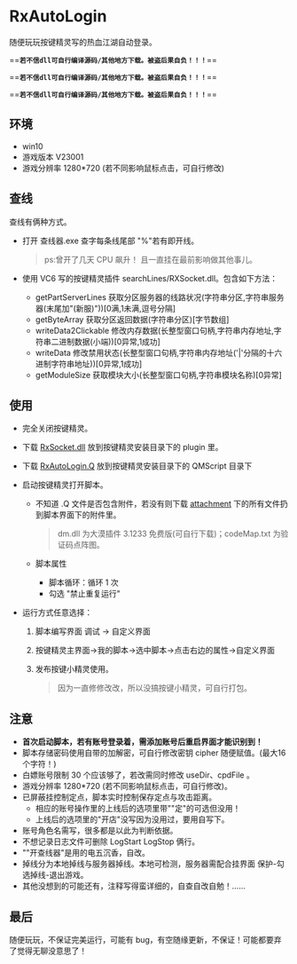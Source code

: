 # RxAutoLogin
随便玩玩按键精灵写的热血江湖自动登录。

==**`若不信dll可自行编译源码/其他地方下载。被盗后果自负！！！`**==

==**`若不信dll可自行编译源码/其他地方下载。被盗后果自负！！！`**==

==**`若不信dll可自行编译源码/其他地方下载。被盗后果自负！！！`**==

## 环境

- win10
- 游戏版本 V23001
- 游戏分辨率 1280*720 (若不同影响鼠标点击，可自行修改)

## 查线

查线有俩种方式。

- 打开 查线器.exe 查字每条线尾部 "%"若有即开线。

  > ps:曾开了几天 CPU 飙升！ 且一直挂在最前影响做其他事儿。

- 使用 VC6 写的按键精灵插件 searchLines/RXSocket.dll。包含如下方法：

  - getPartServerLines 获取分区服务器的线路状况(字符串分区,字符串服务器(末尾加\"(新服)\"))[0满,1未满,逗号分隔]
  - getByteArray 获取分区返回数据(字符串分区)[字节数组]
  - writeData2Clickable 修改内存数据(长整型窗口句柄,字符串内存地址,字符串二进制数据(小端))[0异常,1成功]
  - writeData 修改禁用状态(长整型窗口句柄,字符串内存地址('|'分隔的十六进制字符串地址))[0异常,1成功]
  - getModuleSize 获取模块大小(长整型窗口句柄,字符串模块名称)[0异常]

## 使用

- 完全关闭按键精灵。

- 下载 [RxSocket.dll](searchLines/RXSocket.dll) 放到按键精灵安装目录下的 plugin 里。

- 下载 [RxAutoLogin.Q](RxAutoLogin.Q) 放到按键精灵安装目录下的 QMScript 目录下

- 启动按键精灵打开脚本。

  - 不知道 .Q 文件是否包含附件，若没有则下载 [attachment](attachment) 下的所有文件扔到脚本界面下的附件里。

    > dm.dll 为大漠插件 3.1233 免费版(可自行下载)；codeMap.txt 为验证码点阵图。

  - 脚本属性

    - 脚本循环：循环 1 次
    - 勾选 "禁止重复运行"

- 运行方式任意选择：

  1. 脚本编写界面 调试 -> 自定义界面

  2. 按键精灵主界面->我的脚本->选中脚本->点击右边的属性->自定义界面

  3. 发布按键小精灵使用。

     > 因为一直修修改改，所以没搞按键小精灵，可自行打包。

## 注意

- **首次启动脚本，若有账号登录着，需添加账号后重启界面才能识别到！**
- 脚本存储密码使用自带的加解密，可自行修改密钥 cipher 随便赋值。(最大16个字符！)
- 白嫖账号限制 30 个应该够了，若改需同时修改 useDir、cpdFile 。
- 游戏分辨率 1280*720 (若不同影响鼠标点击，可自行修改)。
- 已屏蔽挂控制定点，脚本实时控制保存定点与攻击距离。
  - 相应的账号操作里的上线后的选项里带""定"的可选但没用！
  - 上线后的选项里的"开店"没写因为没用过，要用自写下。
- 账号角色名需写，很多都是以此为判断依据。
- 不想记录日志文件可删除 LogStart LogStop 俩行。
- ""开查线器"是用的电五沉香，自改。
- 掉线分为本地掉线与服务器掉线。本地可检测，服务器需配合挂界面 保护-勾选掉线-退出游戏。
- 其他没想到的可能还有，注释写得蛮详细的，自查自改自勉！......

## 最后

随便玩玩，不保证完美运行，可能有 bug，有空随缘更新，不保证！可能都要弃了觉得无聊没意思了！
